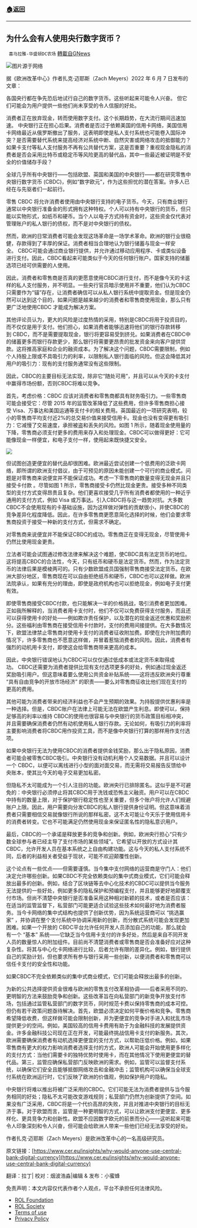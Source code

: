 ###  [:house:返回](README.md)
---


## 为什么会有人使用央行数字货币？
` 喜马拉雅-华盛顿DC农场` [轉載自GNews](https://gnews.org/zh-hans/2690641/)

![](https://assets.gnews.org/wp-content/uploads/2022/06/图片1_1654755192.png)图片源于网络
 
据《欧洲改革中心》作者扎克·迈耶斯（Zach Meyers）2022 年 6 月 7 日发布的文章：
 
各国央行都在争先恐后地试行自己的数字货币。这些听起来可能令人兴奋。 但它们可能会为用户提供一些他们尚未享受的令人信服的好处。
 
消费者正在放弃现金，转而使用数字支付。这个长期趋势，在大流行期间迅速加速。 中央银行正在担心后果。消费者是否过于依赖美国的信用卡网络，美国信用卡网络最近从俄罗斯撤出了服务，这表明即使是私人支付系统也可能卷入国际冲突？是否需要替代系统来提高经济对系统中断、自然灾害或网络攻击的抵御能力？如果卡支付等私人支付服务不再有公共替代方案，这是否重要？重视现金隐私的消费者是否会采用比特币或稳定币等风险更高的替代品，其中一些最近被证明是不安全的价值储存手段？
 
全球几乎所有中央银行——包括欧盟、英国和美国的中央银行——都在研究零售中央银行数字货币 (CBDC)，例如“数字欧元”，作为这些担忧的潜在答案。许多人已经在与先驱者们一起前行。
 
零售 CBDC 将允许消费者使用由中央银行支持的电子货币。今天，只有商业银行通常以中央银行准备金的形式拥有这种特权。个人可以持有中央银行的货币，但只能以实物形式，如纸币和硬币。当个人以电子方式持有资金时，这些资金仅代表对管理账户的私人银行的债权，而不是对中央银行的债权。
 
然而，欧洲的日常消费者可能会发现这场革命是一场学术革命。欧洲的银行业很稳健，存款得到了丰厚的保证。消费者相当合理地认为银行储蓄与现金一样安全。 CBDC可能会通过商业银行提供，并允许通过移动应用程序、卡或类似设备进行支付。因此，CBDC看起来可能类似于今天的任何银行账户。国家支持的储蓄选项已经可供需要的人使用。
 
因此，消费者和零售商是否真的更愿意使用CBDC进行支付，而不是像今天的卡这样的私人支付服务，并不明显。一些央行官员暗示使用并不重要，他们认为CBDC 只需要作为“锚”存在，让消费者确信可以从私人银行系统中提取资金。但是现金仍然可以达到这个目的，如果问题是越来越少的消费者和零售商使用现金，那么只有更广泛地使用CBDC 才能成为解决方案。
 
其他评论员认为，更大的风险是过度热情的采用，特别是CBDC将用于投资目的，而不仅仅是用于支付。他们担心，如果消费者能够迅速将他们的银行存款转移到 CBDC，而不是需要提取现金，银行将更容易受到挤兑。如果消费者在CBDC中的储蓄更多而银行存款更少，那么银行将需要更昂贵的批发资金来向客户提供贷款。这将推高家庭和企业的融资成本。为了解决这个问题，CBDC需要限制，例如个人持股上限或不具吸引力的利率，以限制私人银行面临的风险。但这会降低其对用户的吸引力：现有的支付服务通常没有这些限制。
 
因此，CBDC的主要目标无法实现，除非它“随处可用”，并且可以从今天的卡支付中赢得市场份额，否则CBDC将难以竞争。
 
首先，考虑价格：CBDC 应该对消费者和零售商都具有财务吸引力。一些零售商可能会接受它：尽管 2015 年的监管改革降低了这些费用，但许多零售商担心接受 Visa、万事达和美国运通等支付卡的相关费用。英国最近的一项研究表明，较小的零售商平均支付近2%的总交易价值来接受信用卡。现金也没有变得更有吸引力：它减慢了交易速度，承担被盗和丢失的风险。如图 1 所示，随着现金使用量的下降，零售商必须支付更多的费用来存入和处理现金。CBDC可以做得更好：它可能像现金一样便宜，和电子支付一样，使用起来既快捷又安全。
 
![](https://assets.gnews.org/wp-content/uploads/2022/06/图片2_1654755337.png)
 
但试图创造更便宜的替代品却很困难。欧洲最近尝试创建一个低费用的泛欧卡网络，即所谓的欧洲支付倡议，由于可预见的原因未能创建一个可行的商业模式。问题是对零售商来说便宜并不能保证成功。考虑一下零售商的数量变得无现金并且只接受卡付款 。尽管如图 1 所示，零售商接受卡仍然比现金更贵。接受多种不同类型的支付方式变得昂贵且复杂。他们更喜欢接受几乎所有消费者都使用的一种近乎通用的支付方式，例如 Visa 或万事达。引入CBDC将与这一趋势对抗。大多数CBDC不会使用现有的卡基础设施，因为这样做对弹性的贡献很小，并使CBDC的竞争差异化程度降低。因此，在许多零售商更愿意简化选择的时候，他们会要求零售商投资于接受一种新的支付方式，但需求不确定。
 
对零售商来说便宜并不能保证CBDC的成功。零售商正在变得无现金，尽管使用卡仍然比使用现金更贵。
 
立法者可能会试图通过修改法律来解决这个难题，使CBDC具有法定货币的地位。这将提高CBDC的合法性，今天，只有纸币和硬币是法定货币。然而，作为法定货币的法律后果是模棱两可的。只有少数欧盟成员国强制零售商接受法定货币。在欧洲大部分地区，零售商现在可以自由拒绝纸币和硬币，CBDC也可以这样做。欧洲法院承认，如果有充分的理由，即使是政府机构也可以拒绝现金，例如电子支付更有效。
 
即使零售商接受CBDC付款，也只能解决一半的价格挑战，吸引消费者更加困难。正如我所解释的，当消费者用卡支付时，他们不仅可以免费获得支付服务，而且还可以获得使用卡的好处——例如欺诈责任保护，以及潜在的现金返还优惠和奖励积分。这些福利由零售商在接受信用卡付款时，支付的费用间接提供。在大多数情况下，欧盟法律禁止零售商对使用卡支付的消费者征收附加费。即使在允许附加费的情况下，许多零售商也不愿意这样做，并冒着惹恼消费者的风险。因此，消费者有强烈的动机用卡支付，即使这会给零售商带来更高的成本。
 
因此，中央银行错误地认为CBDC可以仅仅通过低成本或法定货币来取得成功。 CBDC还需要为消费者提供比现有支付选项更多的好处，例如通过现金返还奖励吸引用户。但这意味着要么使用公共资金补贴系统——这将违反欧洲央行尊重 “具有自由竞争的开放市场经济” 的职责——要么对零售商征收比他们现在支付的更高的费用。
 
其他可能为消费者带来的经济利益也不会产生预期的效果。为持股提供优惠利率是一种选择。但是，CBDC账户在法律上可能无法在欧盟产生利息。即使可以，保持足够高的利率以维持 CBDC的使用也很容易与中央银行的货币政策目标相冲突，并且需要确保消费者仍然有动机使用私人银行存款。无论如何，有吸引力的利率将主要影响消费者将CBDC用作投资工具，而不是像中央银行打算的那样用作支付选项。
 
如果中央银行无法为使用CBDC的消费者提供金钱奖励，那么出于隐私原因，消费者可能会被零售CBDC吸引。中央银行没有动机利用个人交易数据。并且可以设计一个 CBDC，以便可以离线进行小型的面对面交易，而无需将交易报告反馈给中央账本，使其比今天的电子交易更加私密。
 
但隐私不太可能成为一个引人注目的功能。欧洲央行已排除匿名。这似乎是不可避免的：中央银行必须停止将其CBDC用于洗钱或恐怖主义融资。用户可以在CBDC中持有的数量上限，对于保护银行稳定性也至关重要，但多个账户将允许人们规避账户上限。因此，用户需要向分发CBDC的私人银行提供身份证明。但这意味着消费者只需要相信交易就像银行所说的那样私密。这不太可能让今天乐于使用信用卡的消费者转变。它也不可能满足仍然使用现金来保证匿名性的隐私意识用户。
 
最后，CBDC的一个承诺是释放更多的竞争和创新。例如，欧洲央行担心“只有少数全球参与者已经主导了支付市场的某些领域”。它希望以开放的方式设计其CBDC，允许开发人员在基本系统之上自由构建功能。这与今天的私人支付系统不同，后者的利益相关者受益于现状，可能不欢迎颠覆性创新。
 
这个论点有一些优点——但需要谨慎。当今集中支付网络的运营商是守门人：他们决定允许哪些创新。如果CBDC不完全依赖类似的集中式商业模式，它们可能会释放出最多的创新。例如，结合了区块链等去中心化技术的CBDC可以提供当今服务无法提供的一些好处，例如更多的隐私保护和预编程支付，并且能够更好地颠覆支付市场。但尚不清楚中央银行是否准备采用这种相对新颖的技术，或者是否应该：在适当的监管监督下，私营部门可能更适合试验这些技术如何最好地为消费者服务。当今卡网络的集中式结构也提供了创新优势，因为系统运营商可以 “挑选赢家” ，并协调在整个支付系统中协调采用新的创新，而分散式系统可能会发现更加困难。如果一个开放的 CBDC平台允许任何开发人员添加自己的功能，那么就会有一个 “基本” 系统——它缺乏当今信用卡支付的许多好处，然后是来自不同开发人员的数量惊人的附加组件。目前尚不清楚消费者或零售商是否会准备好应对这种复杂性。将其与中心化卡网络进行比较，后者允许有限的差异化。例如，银行提供自己的奖励计划，但也要求所有参与银行采用一些创新，以便消费者和零售商可以信任卡支付的安全性和功能。
 
如果CBDC不完全依赖类似的集中式商业模式，它们可能会释放出最多的创新。
 
为新的公共选择提供资金很难与欧洲的零售支付改革相协调——后者采用不同的、更明智的方法来鼓励竞争和创新。这些改革旨在向私营部门的新竞争开放支付市场，包括通过监管私营部门的数字货币，同时规范卡费以保持零售商的成本可控。但仍有若干政策问题亟待解决。首先，欧盟必须决定如何平衡价格和竞争。零售商希望降低收费，但这样做可能会限制创新，并为更便宜的竞争对手进入和扰乱市场提供更少的空间。例如，美国较高的信用卡费用有助于为金融科技的发展提供资金。许多金融科技公司现在正在开发，可能最终挑战信用卡支付的新服务。其次，欧洲需要确保消费者有动机选择更便宜的支付方式，以帮助压低价格。例如，如果零售商有更大的权力影响消费者选择支付的方式，欧洲人可能会开始使用更多样化的支付方式：当他们需要卡的独特优势时使用卡，而在其他情况下使用更便宜的替代品。第三，监管应确保私营部门反映欧洲的需求。例如，监管可以监督支付系统，以确保它们安全且能够抵御网络攻击和金融冲击；监管机构可以确保当全球支付系统在欧洲运行时，它们反映了欧洲的价值观，例如保护用户的隐私。
 
中央银行将难以推出将被广泛采用的CBDC。它们可能无法为消费者提供与当今服务相同的好处；隐私不太可能改变游戏规则；私营部门仍然为创新提供了空间。如果没有广泛采用，CBDC将是一个代价高昂的失败，并且对推进中央银行的目标无济于事。对于欧盟而言，监管是一种更明智的方式，可以让欧洲支付更便宜、更多样化、更具竞争力和创新性。欧盟不应因数字欧元的前景而分心——这听起来可能令人印象深刻和令人兴奋，但可能会给欧洲人带来一些他们已经无法享受的好处。
 
作者扎克·迈耶斯（Zach Meyers）是欧洲改革中心的一名高级研究员。
 
原文链接：[https://www.cer.eu/insights/why-would-anyone-use-central-bank-digital-currency](https://www.cer.eu/insights/why-would-anyone-use-central-bank-digital-currency)
 
翻译：拉丁| 校对：烟波浩淼|编辑 & 发布：小蜜蜂

免责声明：本文内容仅代表作者个人观点，平台不承担任何法律风险。
  
- [ROL Foundation](https://rolfoundation.org/)
- [ROL Society](https://rolsociety.org/)
- [Terms of use](https://gnews.org/terms-of-use-3/)
- [Privacy Policy](https://gnews.org/privacy-policy/)

